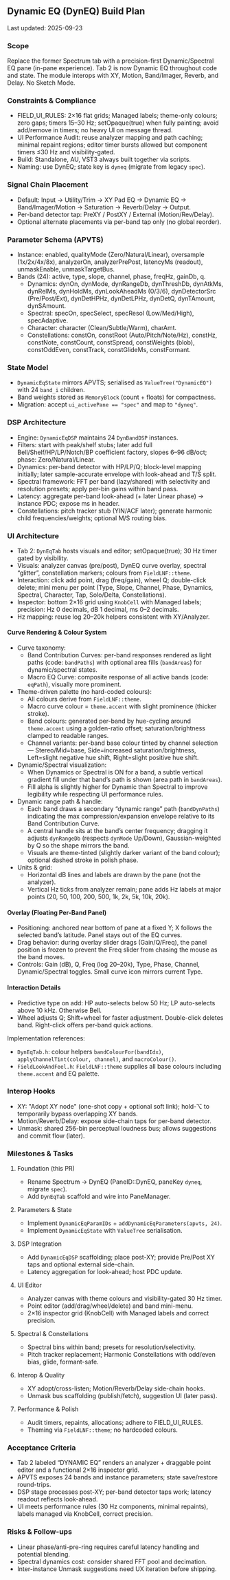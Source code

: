 ## Dynamic EQ (DynEQ) Build Plan

Last updated: 2025-09-23

### Scope

Replace the former Spectrum tab with a precision-first Dynamic/Spectral EQ pane (in-pane experience). Tab 2 is now Dynamic EQ throughout code and state. The module interops with XY, Motion, Band/Imager, Reverb, and Delay. No Sketch Mode.

### Constraints & Compliance

- FIELD_UI_RULES: 2×16 flat grids; Managed labels; theme-only colours; zero gaps; timers 15–30 Hz; setOpaque(true) when fully painting; avoid add/remove in timers; no heavy UI on message thread.
- UI Performance Audit: reuse analyzer mapping and path caching; minimal repaint regions; editor timer bursts allowed but component timers ≤30 Hz and visibility-gated.
- Build: Standalone, AU, VST3 always built together via scripts.
- Naming: use DynEQ; state key is `dyneq` (migrate from legacy `spec`).

### Signal Chain Placement

- Default: Input → Utility/Trim → XY Pad EQ → Dynamic EQ → Band/Imager/Motion → Saturation → Reverb/Delay → Output.
- Per-band detector tap: PreXY / PostXY / External (Motion/Rev/Delay).
- Optional alternate placements via per-band tap only (no global reorder).

### Parameter Schema (APVTS)

- Instance: enabled, qualityMode (Zero/Natural/Linear), oversample (1x/2x/4x/8x), analyzerOn, analyzerPrePost, latencyMs (readout), unmaskEnable, unmaskTargetBus.
- Bands (24): active, type, slope, channel, phase, freqHz, gainDb, q.
  - Dynamics: dynOn, dynMode, dynRangeDb, dynThreshDb, dynAtkMs, dynRelMs, dynHoldMs, dynLookAheadMs (0/3/6), dynDetectorSrc (Pre/Post/Ext), dynDetHPHz, dynDetLPHz, dynDetQ, dynTAmount, dynSAmount.
  - Spectral: specOn, specSelect, specResol (Low/Med/High), specAdaptive.
  - Character: character (Clean/Subtle/Warm), charAmt.
  - Constellations: constOn, constRoot (Auto/Pitch/Note/Hz), constHz, constNote, constCount, constSpread, constWeights (blob), constOddEven, constTrack, constGlideMs, constFormant.

### State Model

- `DynamicEqState` mirrors APVTS; serialised as `ValueTree("DynamicEQ")` with 24 `band_i` children.
- Band weights stored as `MemoryBlock` (count + floats) for compactness.
- Migration: accept `ui_activePane == "spec"` and map to `"dyneq"`.

### DSP Architecture

- Engine: `DynamicEqDSP` maintains 24 `DynBandDSP` instances.
- Filters: start with peak/shelf stubs; later add full Bell/Shelf/HP/LP/Notch/BP coefficient factory, slopes 6–96 dB/oct; phase: Zero/Natural/Linear.
- Dynamics: per-band detector with HP/LP/Q; block-level mapping initially; later sample-accurate envelope with look-ahead and T/S split.
- Spectral framework: FFT per band (lazy/shared) with selectivity and resolution presets; apply per-bin gains within band pass.
- Latency: aggregate per-band look-ahead (+ later Linear phase) → instance PDC; expose ms in header.
- Constellations: pitch tracker stub (YIN/ACF later); generate harmonic child frequencies/weights; optional M/S routing bias.

### UI Architecture

- Tab 2: `DynEqTab` hosts visuals and editor; setOpaque(true); 30 Hz timer gated by visibility.
- Visuals: analyzer canvas (pre/post), DynEQ curve overlay, spectral “glitter”, constellation markers; colours from `FieldLNF::theme`.
- Interaction: click add point, drag (freq/gain), wheel Q; double-click delete; mini menu per point (Type, Slope, Channel, Phase, Dynamics, Spectral, Character, Tap, Solo/Delta, Constellations).
- Inspector: bottom 2×16 grid using `KnobCell` with Managed labels; precision: Hz 0 decimals, dB 1 decimal, ms 0–2 decimals.
- Hz mapping: reuse log 20–20k helpers consistent with XY/Analyzer.

#### Curve Rendering & Colour System

- Curve taxonomy:
  - Band Contribution Curves: per-band responses rendered as light paths (code: `bandPaths`) with optional area fills (`bandAreas`) for dynamic/spectral states.
  - Macro EQ Curve: composite response of all active bands (code: `eqPath`), visually more prominent.
- Theme-driven palette (no hard-coded colours):
  - All colours derive from `FieldLNF::theme`.
  - Macro curve colour = `theme.accent` with slight prominence (thicker stroke).
  - Band colours: generated per-band by hue-cycling around `theme.accent` using a golden-ratio offset; saturation/brightness clamped to readable ranges.
  - Channel variants: per-band base colour tinted by channel selection — Stereo/Mid=base, Side=increased saturation/brightness, Left=slight negative hue shift, Right=slight positive hue shift.
- Dynamic/Spectral visualization:
  - When Dynamics or Spectral is ON for a band, a subtle vertical gradient fill under that band’s path is shown (area path in `bandAreas`).
  - Fill alpha is slightly higher for Dynamic than Spectral to improve legibility while respecting UI performance rules.
- Dynamic range path & handle:
  - Each band draws a secondary “dynamic range” path (`bandDynPaths`) indicating the max compression/expansion envelope relative to its Band Contribution Curve.
  - A central handle sits at the band’s center frequency; dragging it adjusts `dynRangeDb` (respects `dynMode` Up/Down), Gaussian-weighted by Q so the shape mirrors the band.
  - Visuals are theme-tinted (slightly darker variant of the band colour); optional dashed stroke in polish phase.
- Units & grid:
  - Horizontal dB lines and labels are drawn by the pane (not the analyzer).
  - Vertical Hz ticks from analyzer remain; pane adds Hz labels at major points (20, 50, 100, 200, 500, 1k, 2k, 5k, 10k, 20k).

#### Overlay (Floating Per-Band Panel)

- Positioning: anchored near bottom of pane at a fixed Y; X follows the selected band’s latitude. Panel stays out of the EQ curves.
- Drag behavior: during overlay slider drags (Gain/Q/Freq), the panel position is frozen to prevent the Freq slider from chasing the mouse as the band moves.
- Controls: Gain (dB), Q, Freq (log 20–20k), Type, Phase, Channel, Dynamic/Spectral toggles. Small curve icon mirrors current Type.

#### Interaction Details

- Predictive type on add: HP auto-selects below 50 Hz; LP auto-selects above 10 kHz. Otherwise Bell.
- Wheel adjusts Q; Shift+wheel for faster adjustment. Double-click deletes band. Right-click offers per-band quick actions.

Implementation references:
- `DynEqTab.h`: colour helpers `bandColourFor(bandIdx)`, `applyChannelTint(colour, channel)`, and `macroColour()`.
- `FieldLookAndFeel.h`: `FieldLNF::theme` supplies all base colours including `theme.accent` and EQ palette.

### Interop Hooks

- XY: "Adopt XY node" (one-shot copy + optional soft link); hold-⌥ to temporarily bypass overlapping XY bands.
- Motion/Reverb/Delay: expose side-chain taps for per-band detector.
- Unmask: shared 256-bin perceptual loudness bus; allows suggestions and commit flow (later).

### Milestones & Tasks

1) Foundation (this PR)
   - Rename Spectrum → DynEQ (PaneID::DynEQ, paneKey `dyneq`, migrate `spec`).
   - Add `DynEqTab` scaffold and wire into PaneManager.

2) Parameters & State
   - Implement `DynamicEqParamIDs` + `addDynamicEqParameters(apvts, 24)`.
   - Implement `DynamicEqState` with `ValueTree` serialisation.

3) DSP Integration
   - Add `DynamicEqDSP` scaffolding; place post-XY; provide Pre/Post XY taps and optional external side-chain.
   - Latency aggregation for look-ahead; host PDC update.

4) UI Editor

   - Analyzer canvas with theme colours and visibility-gated 30 Hz timer.
   - Point editor (add/drag/wheel/delete) and band mini-menu.
   - 2×16 inspector grid (KnobCell) with Managed labels and correct precision.

5) Spectral & Constellations
   - Spectral bins within band; presets for resolution/selectivity.
   - Pitch tracker replacement; Harmonic Constellations with odd/even bias, glide, formant-safe.

6) Interop & Quality
   - XY adopt/cross-listen; Motion/Reverb/Delay side-chain hooks.
   - Unmask bus scaffolding (publish/fetch), suggestion UI (later pass).

7) Performance & Polish
   - Audit timers, repaints, allocations; adhere to FIELD_UI_RULES.
   - Theming via `FieldLNF::theme`; no hardcoded colours.

### Acceptance Criteria

- Tab 2 labeled “DYNAMIC EQ” renders an analyzer + draggable point editor and a functional 2×16 inspector grid.
- APVTS exposes 24 bands and instance parameters; state save/restore round-trips.
- DSP stage processes post-XY; per-band detector taps work; latency readout reflects look-ahead.
- UI meets performance rules (30 Hz components, minimal repaints), labels managed via KnobCell, correct precision.

### Risks & Follow-ups

- Linear phase/anti-pre-ring requires careful latency handling and potential blending.
- Spectral dynamics cost: consider shared FFT pool and decimation.
- Inter-instance Unmask suggestions need UX iteration before shipping.


